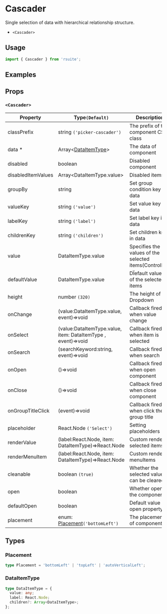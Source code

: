 # Cascader

Single selection of data with hierarchical relationship structure.

* `<Cascader>`

## Usage

```js
import { Cascader } from 'rsuite';
```

## Examples

<!--{demo}-->

## Props

### `<Cascader>`

| Property           | Type`(Default)`                                              | Description                                            |
| ------------------ | ------------------------------------------------------------ | ------------------------------------------------------ |
| classPrefix        | string `('picker-cascader')`                                 | The prefix of the component CSS class                  |
| data \*            | Array&lt;[DataItemType](#DataItemType)&gt;                   | The data of component                                  |
| disabled           | boolean                                                      | Disabled component                                     |
| disabledItemValues | Array&lt;DataItemType.value&gt;                              | Disabled items                                         |
| groupBy            | string                                                       | Set group condition key in data                        |
| valueKey           | string `('value')`                                           | Set value key in data                                  |
| labelKey           | string `('label')`                                           | Set label key in data                                  |
| childrenKey        | string `('children')`                                        | Set children key in data                               |
| value              | DataItemType.value                                           | Specifies the values of the selected items(Controlled) |
| defaultValue       | DataItemType.value                                           | DÏefault values of the selected items                  |
| height             | number `(320)`                                               | The height of Dropdown                                 |
| onChange           | (value:DataItemType.value, event)=>void                      | Callback fired when value change                       |
| onSelect           | (value:DataItemType.value, item: DataItemType , event)=>void | Callback fired when item is selected                   |
| onSearch           | (searchKeyword:string, event)=>void                          | Callback fired when search                             |
| onOpen             | ()=>void                                                     | Callback fired when open component                     |
| onClose            | ()=>void                                                     | Callback fired when close component                    |
| onGroupTitleClick  | (event)=>void                                                | Callback fired when click the group title              |
| placeholder        | React.Node `('Select')`                                      | Setting  placeholders                                  |
| renderValue        | (label:React.Node, item: DataItemType)=>React.Node           | Custom render selected items                           |
| renderMenuItem     | (label:React.Node, item: DataItemType)=>React.Node           | Custom render menuItems                                |
| cleanable          | boolean `(true)`                                             | Whether the selected value can be cleared              |
| open               | boolean                                                      | Whether open the component                             |
| defaultOpen        | boolean                                                      | Default value of open property                         |
| placement          | enum: [Placement](#Placement)`('bottomLeft')`                | The placement of component                             |

## Types

### Placement

```ts
type Placement = 'bottomLeft' | 'topLeft' | 'autoVerticalLeft';
```

### DataItemType

```ts
type DataItemType = {
  value: any;
  label: React.Node;
  children?: Array<DataItemType>;
};
```
